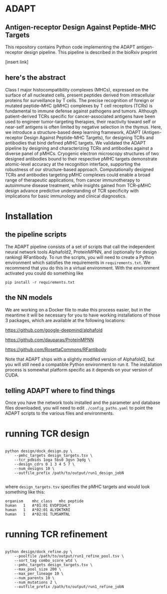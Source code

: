 # ADAPT

## Antigen-receptor Design Against Peptide-MHC Targets

This repository contains Python code implementing the ADAPT antigen-receptor design
pipeline. This pipeline is described in the bioRxiv preprint

[insert link]

## here's the abstract

Class I major histocompatibility complexes (MHCs), expressed on the surface of all nucleated cells, present peptides derived from intracellular proteins for surveillance by T cells.
The precise recognition of foreign or mutated peptide–MHC (pMHC) complexes by T cell receptors (TCRs) is fundamental to immune defense against pathogens and tumors.
Although patient-derived TCRs specific for cancer-associated antigens have been used to engineer tumor-targeting therapies, their reactivity toward self or near-self antigens is often limited by negative selection in the thymus.
Here, we introduce a structure-based deep learning framework, ADAPT (Antigen-receptor Design Against Peptide-MHC Targets), for designing TCRs and antibodies that bind defined pMHC targets.
We validated the ADAPT pipeline by designing and characterizing TCRs and antibodies against a diverse panel of pMHCs.
Cryogenic electron microscopy structures of two designed antibodies bound to their respective pMHC targets demonstrate atomic-level accuracy at the recognition interface, supporting the robustness of our structure-based approach.
Computationally designed TCRs and antibodies targeting pMHC complexes could enable a broad range of therapeutic applications, from cancer immunotherapy to autoimmune disease treatment, while insights gained from TCR–pMHC design advance predictive understanding of TCR specificity with implications for basic immunology and clinical diagnostics.


# Installation

## the pipeline scripts

The ADAPT pipeline consists of a set of scripts that call the independent
neural network tools Alphafold2, ProteinMPNN, and (optionally for design
ranking) RFantibody. To run the scripts, you will need to create a Python environment
which satisfies the requirements in `requirements.txt`. We recommend that you
do this in a virtual environment. With the environment activated you could do
something like

```
pip install -r requirements.txt
```

## the NN models

We are working on a Docker file to make this process easier, but in the meantime
it will be necessary for you to have working installations of those 3
packages, which are available at the following locations:

https://github.com/google-deepmind/alphafold

https://github.com/dauparas/ProteinMPNN

https://github.com/RosettaCommons/RFantibody

Note that ADAPT ships with a slightly modifed version of Alphafold2, but you will
still need a compatible Python environment to run it. The installation process is
somewhat platform specific as it depends on your version of CUDA.


## telling ADAPT where to find things

Once you have the network tools installed and the parameter and database files
downloaded, you will need to edit `./config_paths.yaml` to point the ADAPT scripts
to the various files and environments.

# running TCR design

```

python design/dock_design.py \
    --pmhc_targets design_targets.tsv \
    --tcr_pdbids 1oga 5bs0 3gsn 3qdg \
    --design_cdrs 0 1 3 4 5 7 \
    --num_designs 10 \
    --outfile_prefix /path/to/output/run1_design_jobN


```

where `design_targets.tsv` specifies the pMHC targets and would look something like this:

```
organism	mhc_class	mhc	peptide
human	1	A*01:01	EVDPIGHLY
human	1	A*02:01	ALYDKTKRI
human	1	A*02:01	TLMSAMTNL
```


# running TCR refinement

```

python design/dock_refine.py \
    --poolfile /path/to/output/run1_refine_pool.tsv \
    --sort_tag combo_score_wtd \
    --pmhc_targets design_targets.tsv \
    --max_pool_size 200 \
    --max_per_lineage 10 \
    --num_parents 10 \
    --num_mutations 2 \
    --outfile_prefix /path/to/output/run1_refine_jobN


```
